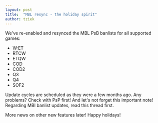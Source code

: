 ```yaml
---
layout: post
title:  "MBL resync - the holiday spirit"
author: tziek
---
```

We've re-enabled and resynced the MBL PsB banlists for all supported games: 
- W:ET 
- RTCW 
- ETQW 
- COD 
- COD2 
- Q3 
- Q4 
- SOF2 

Update cycles are scheduled as they were a few months ago. Any problems? Check with PsP first! And let's not forget this important note! 
Regarding MBI banlist updates, read this thread first. 

More news on other new features later! Happy holidays!